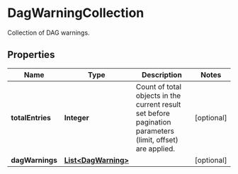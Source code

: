 

# DagWarningCollection

Collection of DAG warnings. 

## Properties

| Name | Type | Description | Notes |
|------------ | ------------- | ------------- | -------------|
|**totalEntries** | **Integer** | Count of total objects in the current result set before pagination parameters (limit, offset) are applied.  |  [optional] |
|**dagWarnings** | [**List&lt;DagWarning&gt;**](DagWarning.md) |  |  [optional] |



